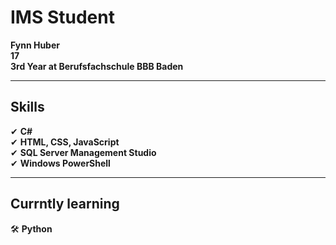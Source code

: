 # IMS Student  
**Fynn Huber**               
**17**                
**3rd Year at Berufsfachschule BBB Baden**  

---  

## Skills  
✔ **C#**  
✔ **HTML, CSS, JavaScript**  
✔ **SQL Server Management Studio**  
✔ **Windows PowerShell**  

---  

## Currntly learning
🛠 **Python**  
